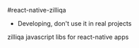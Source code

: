 #react-native-zilliqa

- Developing, don't use it in real projects

zilliqa javascript libs for react-native apps

